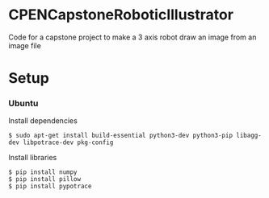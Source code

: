 # CPENCapstoneRoboticIllustrator
Code for a capstone project to make a 3 axis robot draw an image from an image file

# Setup
### Ubuntu
Install dependencies

    $ sudo apt-get install build-essential python3-dev python3-pip libagg-dev libpotrace-dev pkg-config

Install libraries

    $ pip install numpy
    $ pip install pillow
    $ pip install pypotrace